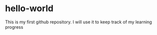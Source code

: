 # hello-world
This is my first github repository. I will use it to keep track of my learning progress
